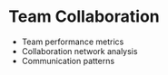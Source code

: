 # Team Collaboration
- Team performance metrics
- Collaboration network analysis
- Communication patterns
